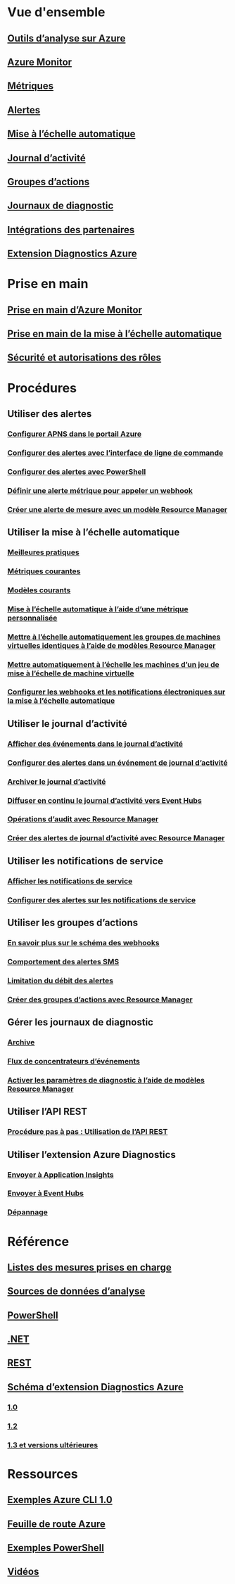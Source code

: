 

# Vue d'ensemble


## [Outils d’analyse sur Azure](monitoring-overview.md)


## [Azure Monitor](monitoring-overview-azure-monitor.md)


## [Métriques](monitoring-overview-metrics.md)


## [Alertes](monitoring-overview-alerts.md)


## [Mise à l’échelle automatique](monitoring-overview-autoscale.md)


## [Journal d’activité](monitoring-overview-activity-logs.md)


## [Groupes d’actions](monitoring-action-groups.md)


## [Journaux de diagnostic](monitoring-overview-of-diagnostic-logs.md)


## [Intégrations des partenaires](monitoring-partners.md)


## [Extension Diagnostics Azure](azure-diagnostics.md)




# Prise en main


## [Prise en main d’Azure Monitor](monitoring-get-started.md)


## [Prise en main de la mise à l’échelle automatique](monitoring-autoscale-get-started.md)


## [Sécurité et autorisations des rôles](monitoring-roles-permissions-security.md)




# Procédures


## Utiliser des alertes


### [Configurer APNS dans le portail Azure](insights-alerts-portal.md)


### [Configurer des alertes avec l’interface de ligne de commande](insights-alerts-command-line-interface.md)


### [Configurer des alertes avec PowerShell](insights-alerts-powershell.md)


### [Définir une alerte métrique pour appeler un webhook](insights-webhooks-alerts.md)


### [Créer une alerte de mesure avec un modèle Resource Manager](monitoring-enable-alerts-using-template.md)


## Utiliser la mise à l’échelle automatique


### [Meilleures pratiques](insights-autoscale-best-practices.md)


### [Métriques courantes](insights-autoscale-common-metrics.md)


### [Modèles courants](monitoring-autoscale-common-scale-patterns.md)


### [Mise à l’échelle automatique à l’aide d’une métrique personnalisée](monitoring-autoscale-scale-by-custom-metric.md)


### [Mettre à l’échelle automatiquement les groupes de machines virtuelles identiques à l’aide de modèles Resource Manager](insights-advanced-autoscale-virtual-machine-scale-sets.md)


### [Mettre automatiquement à l’échelle les machines d’un jeu de mise à l’échelle de machine virtuelle](../virtual-machine-scale-sets/virtual-machine-scale-sets-windows-autoscale.md?toc=%2fazure%2fmonitoring-and-diagnostics%2ftoc.json)


### [Configurer les webhooks et les notifications électroniques sur la mise à l’échelle automatique](insights-autoscale-to-webhook-email.md)


## Utiliser le journal d’activité


### [Afficher des événements dans le journal d’activité](../azure-resource-manager/resource-group-audit.md?toc=%2fazure%2fmonitoring-and-diagnostics%2ftoc.json)


### [Configurer des alertes dans un événement de journal d’activité](monitoring-activity-log-alerts.md)


### [Archiver le journal d’activité](monitoring-archive-activity-log.md)


### [Diffuser en continu le journal d’activité vers Event Hubs](monitoring-stream-activity-logs-event-hubs.md)


### [Opérations d’audit avec Resource Manager](../azure-resource-manager/resource-group-audit.md?toc=%2fazure%2fmonitoring-and-diagnostics%2ftoc.json)


### [Créer des alertes de journal d’activité avec Resource Manager](monitoring-create-activity-log-alerts-with-resource-manager-template.md)


## Utiliser les notifications de service


### [Afficher les notifications de service](monitoring-service-notifications.md)


### [Configurer des alertes sur les notifications de service](monitoring-activity-log-alerts-on-service-notifications.md)


## Utiliser les groupes d’actions


### [En savoir plus sur le schéma des webhooks](monitoring-activity-log-alerts-webhook.md)


### [Comportement des alertes SMS](monitoring-sms-alert-behavior.md)


### [Limitation du débit des alertes](monitoring-alerts-rate-limiting.md)


### [Créer des groupes d’actions avec Resource Manager](monitoring-create-action-group-with-resource-manager-template.md)


## Gérer les journaux de diagnostic


### [Archive](monitoring-archive-diagnostic-logs.md)


### [Flux de concentrateurs d’événements](monitoring-stream-diagnostic-logs-to-event-hubs.md)


### [Activer les paramètres de diagnostic à l’aide de modèles Resource Manager](monitoring-enable-diagnostic-logs-using-template.md)


## Utiliser l’API REST


### [Procédure pas à pas : Utilisation de l’API REST](monitoring-rest-api-walkthrough.md)


## Utiliser l’extension Azure Diagnostics


### [Envoyer à Application Insights](azure-diagnostics-configure-application-insights.md)


### [Envoyer à Event Hubs](azure-diagnostics-streaming-event-hubs.md)


### [Dépannage](azure-diagnostics-troubleshooting.md)



# Référence


## [Listes des mesures prises en charge](monitoring-supported-metrics.md)


## [Sources de données d’analyse](monitoring-data-sources.md)


## [PowerShell](/powershell/module/azurerm.insights)


## [.NET](https://msdn.microsoft.com/library/azure/dn802153)


## [REST](/rest/api/monitor/)


## [Schéma d’extension Diagnostics Azure](azure-diagnostics-schema.md)


### [1.0](azure-diagnostics-schema-1dot0.md)


### [1.2](azure-diagnostics-schema-1dot2.md)


### [1.3 et versions ultérieures](azure-diagnostics-schema-1dot3-and-later.md)



# Ressources


## [Exemples Azure CLI 1.0](insights-cli-samples.md)


## [Feuille de route Azure](https://azure.microsoft.com/roadmap/)


## [Exemples PowerShell](insights-powershell-samples.md)


## [Vidéos](https://azure.microsoft.com/resources/videos/index/?services=monitor)
